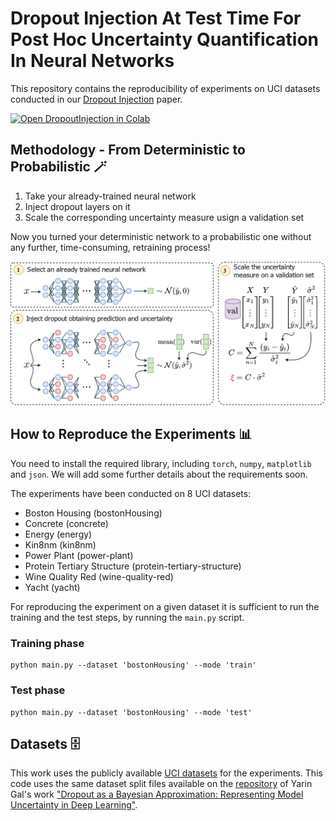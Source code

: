# Dropout Injection At Test Time For Post Hoc Uncertainty Quantification In Neural Networks

This repository contains the reproducibility of experiments on UCI datasets conducted in our [Dropout Injection](https://arxiv.org/abs/2302.02924) paper.

[![Open DropoutInjection in Colab](https://colab.research.google.com/assets/colab-badge.svg)](https://colab.research.google.com/drive/1MKMxabc2Gwvkl42aLutzVCj2VILblulW#scrollTo=gxVrKIwcNBFH)



## Methodology - From Deterministic to Probabilistic :magic_wand:
1. Take your already-trained neural network
2. Inject dropout layers on it
3. Scale the corresponding uncertainty measure usign a validation set

Now you turned your deterministic network to a probabilistic one without any further, time-consuming, retraining process!

![alt text](https://github.com/EmanueleLedda97/Dropout_Injection/blob/master/dropout_injection_illustration.jpg)

## How to Reproduce the Experiments :bar_chart:
You need to install the required library, including `torch`, `numpy`, `matplotlib` and `json`. We will add some further details about the requirements soon.

The experiments have been conducted on 8 UCI datasets:
- Boston Housing              (bostonHousing)
- Concrete                    (concrete)
- Energy                      (energy)
- Kin8nm                      (kin8nm)
- Power Plant                 (power-plant)
- Protein Tertiary Structure  (protein-tertiary-structure)
- Wine Quality Red            (wine-quality-red)
- Yacht                       (yacht)

For reproducing the experiment on a given dataset it is sufficient to run the training and the test steps, by running the `main.py` script.

### Training phase
```
python main.py --dataset 'bostonHousing' --mode 'train'
```

### Test phase
```
python main.py --dataset 'bostonHousing' --mode 'test'
```

## Datasets :file_cabinet:
This work uses the publicly available [UCI datasets](https://archive.ics.uci.edu/ml/datasets.php) for the experiments. This code uses the same dataset split files available on the [repository](https://github.com/yaringal/DropoutUncertaintyExps) of Yarin Gal's work ["Dropout as a Bayesian Approximation: Representing Model Uncertainty in Deep Learning"](https://www.cs.ox.ac.uk/people/yarin.gal/website/publications.html#Gal2015Dropout).
